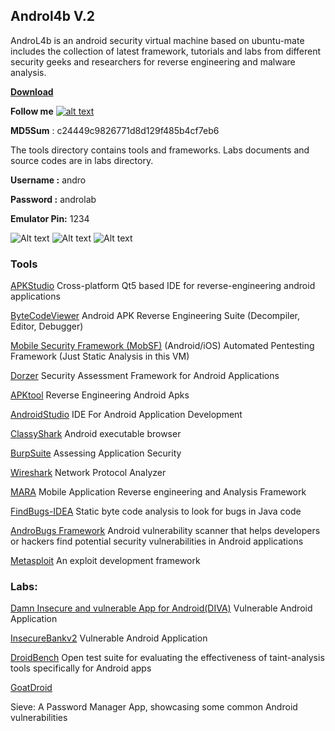 ## **Androl4b V.2**
 
AndroL4b is an android security virtual machine based on ubuntu-mate includes the collection of latest framework, tutorials and labs from different security geeks and researchers for reverse engineering and malware analysis.

[**Download**](https://docs.google.com/uc?id=0B6UbtYzkoH90aGZuclRUczhfa0k&export=download)
 
[1.1]: http://i.imgur.com/wWzX9uB.png
[1]: http://www.twitter.com/s3cdev

**Follow me** [![alt text][1.1]][1]



**MD5Sum** : c24449c9826771d8d129f485b4cf7eb6

The tools directory contains tools and frameworks.
Labs documents and source codes are in labs directory.

**Username :** andro

**Password :** androlab

**Emulator Pin:** 1234

 


![Alt text](http://oi67.tinypic.com/oa6mtc.jpg)
![Alt text](http://oi66.tinypic.com/juwq3p.jpg)
![Alt text](http://oi68.tinypic.com/2n8srvl.jpg)







### **Tools**
 

[APKStudio](https://github.com/vaibhavpandeyvpz/apkstudio)
  Cross-platform Qt5 based IDE for reverse-engineering android applications
 
[ByteCodeViewer](https://github.com/konloch/bytecode-viewer)
 Android APK Reverse Engineering Suite (Decompiler, Editor, Debugger)
 
[Mobile Security Framework (MobSF)](https://github.com/ajinabraham/Mobile-Security-Framework-MobSF)
(Android/iOS) Automated Pentesting Framework (Just Static Analysis in this VM)
 
[Dorzer](https://github.com/mwrlabs/drozer)
 Security Assessment Framework for Android Applications
 
 [APKtool](https://github.com/iBotPeaches/Apktool)
  Reverse Engineering Android Apks
  
  [AndroidStudio](http://developer.android.com/tools/studio/index.html)
   IDE For Android Application Development
 
[ClassyShark](https://github.com/google/android-classyshark) 
  Android executable browser
 
[BurpSuite](https://portswigger.net/burp)
  Assessing Application Security
 
[Wireshark](https://www.wireshark.org)
 Network Protocol Analyzer
 
[MARA](https://github.com/xtiankisutsa/MARA_Framework)
  Mobile Application Reverse engineering and Analysis Framework
  
[FindBugs-IDEA](http://findbugs.sourceforge.net/)
   Static byte code analysis to look for bugs in Java code 
   
[AndroBugs Framework](https://github.com/AndroBugs/AndroBugs_Framework)
    Android vulnerability scanner that helps developers or hackers find potential security vulnerabilities in Android applications
 
 [Metasploit](http://www.metasploit.com)
   An exploit development framework
 
### Labs:
 
[Damn Insecure and vulnerable App for Android(DIVA)](https://github.com/payatu/diva-android)
  Vulnerable Android Application
  
  [InsecureBankv2](https://github.com/dineshshetty/Android-InsecureBankv2)
   Vulnerable Android Application
   
   [DroidBench](https://github.com/secure-software-engineering/DroidBench)
   Open test suite for evaluating the effectiveness of taint-analysis tools specifically for Android apps
   
   [GoatDroid](https://github.com/jackMannino/OWASP-GoatDroid-Project)
   
   Sieve: A Password Manager App, showcasing some common Android vulnerabilities
   
   

